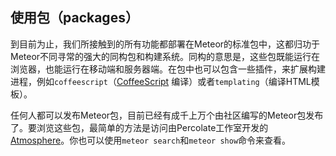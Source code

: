 使用包（packages）
------------------

到目前为止，我们所接触到的所有功能都部署在Meteor的标准包中，这都归功于Meteor不同寻常的强大的同构包和构建系统。同构的意思是，这些包既能运行在浏览器，也能运行在移动端和服务器端。在包中也可以包含一些插件，来扩展构建进程，例如`coffeescript`（[CoffeeScript](http://coffeescript.org/) 编译）或者`templating`（编译HTML模板）。

任何人都可以发布Meteor包，目前已经有成千上万个由社区编写的Meteor包发布了。要浏览这些包，最简单的方法是访问由Percolate工作室开发的[Atmosphere](https://atmospherejs.com/)。你也可以使用`meteor search`和`meteor show`命令来查看。



